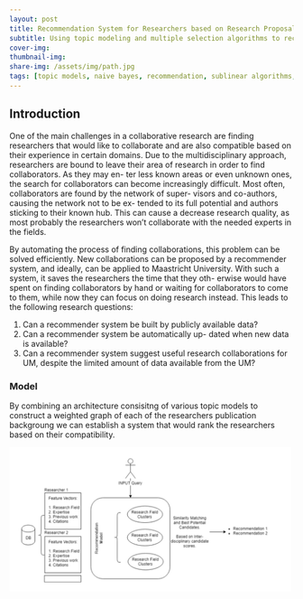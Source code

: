 ```yaml
---
layout: post
title: Recommendation System for Researchers based on Research Proposals
subtitle: Using topic modeling and multiple selection algorithms to recommend a suitable cluster of candidates
cover-img: 
thumbnail-img: 
share-img: /assets/img/path.jpg
tags: [topic models, naive bayes, recommendation, sublinear algorithms, nlp]
---
```


## Introduction
One of the main challenges in a collaborative research are finding researchers that would like to collaborate and are also compatible based on their experience in certain domains. Due to the multidisciplinary approach, researchers are bound to leave their area of research in order to find collaborators. As they may en- ter less known areas or even unknown ones, the search for collaborators can become increasingly difficult. Most often, collaborators are found by the network of super- visors and co-authors, causing the network not to be ex- tended to its full potential and authors sticking to their known hub. This can cause a decrease research quality, as most probably the researchers won’t collaborate with the needed experts in the fields.

By automating the process of finding collaborations, this problem can be solved efficiently. New collaborations can be proposed by a recommender system, and ideally, can be applied to Maastricht University. With such a system, it saves the researchers the time that they oth- erwise would have spent on finding collaborators by hand or waiting for collaborators to come to them, while now they can focus on doing research instead. This leads to the following research questions: 
1. Can a recommender system be built by publicly available data? 
2. Can a recommender system be automatically up- dated when new data is available? 
3. Can a recommender system suggest useful research collaborations for UM, despite the limited amount of data available from the UM?

### Model
By combining an architecture consisitng of various topic models to construct a weighted graph of each of the researchers publication backgroung we can establish a system that would rank the researchers based on their compatibility.

<img src="https://github.com/omendram/omendram.github.io/raw/master/assets/img/recommendation-model.png" width="500">
